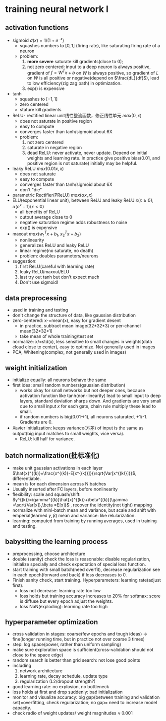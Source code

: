 # training neural network I

## activation functions
- sigmoid $\sigma(x)=1/(1+e^{-x})$
    - squashes numbers to $[0,1]$ (firing rate), like saturating firing rate of a neuron
    - problem:
        1. **more severe** saturate kill gradients(close to 0);
        2. not zero centered: input to a deep neuron is always positive, gradient of $f=W^Tx+b$ on $W$ is always positive, so gradient of $L$ on $W$ is all positive or negative(depend on $\frac{dL}{df}$), lead to low efficiency(zig zag path) in optimization.
        3. exp() is expensive
- tanh
    - squashes to $[-1,1]$
    - zero centered
    - stature kill gradients
- ReLU- rectified linear unit线性整流函数，修正线性单元 $max(0,x)$
    - does not saturate in positive region
    - easy to compute
    - converges faster than tanh/sigmoid about 6X
    - problem:
        1. not zero centered
        2. saturate in negative region
        3. dead ReLU: never activate, never update. Depend on initial weights and learning rate. In practice give positive bias(0.01, and positive region is not saturate) initially may be helpful.
- leaky ReLU $max(0.01x,x)$
    - does not saturate
    - easy to compute
    - converges faster than tanh/sigmoid about 6X
    - don't "die"
- parametric Rectifier(PReLU) $max(\alpha x,x)$
- ELU(exponential linear unit), between ReLU and leaky ReLU $x(x\ge 0);\alpha(e^x-1)(x\lt 0)$
    - all benefits of ReLU
    - output average close to 0
    - negative saturation regime adds robustness to noise
    - exp() is expensive
- maxout $max(w_1^Tx+b_1,x_2^Tx+b_2)$
    - nonlinearity
    - generalizes ReLU and leaky ReLU
    - linear regime(no saturate, no death)
    - problem: doubles parameters/neurons
- suggestion: 
    1. first ReLU(careful with learning rate)
    2. leaky ReLU/maxout/ELU
    3. last try out tanh but don't expect much
    4. Don't use sigmoid!

## data preprocessing
- used in training and testing
- don't change the structure of data, like gaussian distribution
- zero-centered: x-=mean(x), easy for gradient desent
    - in practice, subtract mean image(32\*32\*3) or per-channel mean(32\*32\*1)
    - take mean of whole training/test set
- normalize: x/=std(x), less sensitive to small changes in weights(data cloud close to center), easy to optimize. Not generally used in images
- PCA, Whitening(complex, not generally used in images)

## weight initialization
- initialize equally: all neurons behave the same
- first idea: small random numbers(gaussian distribution)
    - works okay for small networks but not deeper ones, because activation function like tanh(non-linearity) lead to small input to deep layers, standard deviation sharps down. And gradients are very small due to small input $x$ for each gate, chain rule multiply these lead to small.
    - if random numbers is big(0.01->1), all neurons saturated, +1/-1. Gradients are 0.
- Xavier initialization: keeps variance(方差) of input is the same as output(big input matches to small weights, vice versa).
    - ReLU: kill half for variance.

## batch normalization(批标准化)
- make unit gaussian activations in each layer $\hat{x}^{(k)}=\frac{x^{(k)}-E[x^{(k)}]}{\sqrt{Var[x^{(k)}]}}$, differentiable.
- mean is for each dimension across N batches
- Usually inserted after FC layers, before nonlinearity
- flexibility: scale and squash/shift: $y^{(k)}=\gamma^{(k)}\hat{x}^{(k)}+\beta^{(k)}(\gamma =\sqrt{Var[x]},\beta =E[x])$ , recover the identity(not tight) mapping
- normalize with mini-batch mean and variance, but scale and shift with emperial(learned $\gamma ,\beta$) mean and variance: like relularization.
- learning: computed from training by running averages, used in training and testing.

## babysitting the learning process
- preprocessing, choose architecture
- double (sanity) check the loss is reasonable: disable regularization, initialize specially and check expectation of special loss function.
- start training with small batch(need overfit), decrease regularization see in each epoch(forward and back) if loss decreases to 0.
- Finish sanity check, start training. Hyperparameters: learning rate(adjust first).
    - loss not decrease: learning rate too low
    - loss holds but training accuracy increases to 20% for softmax: score is diffuse but every epoch adjust the weights.
    - loss NaN(exploding): learning rate too high

## hyperparameter optimization
- cross validation in stages: coarse(few epochs and tough ideas) -> fine(longer running time, but in practice not over coarse 3 times)
- step: log space(power, rather than uniform sampling)
- make sure exploration space is sufficient(cross-validation should not close to the space edge)
- random search is better than grid search: not lose good points
- including
    1. network architecture
    2. learning rate, decay schedule, update type
    3. regularization (L2/dropout strength?)
- good learning rate: no explosion, no bottleneck
- loss holds at first and drop suddenly: bad initialization
- monitor and visualize accuracy: big gap(between training and validation set)=overfitting, check regularization; no gap= need to increase model capacity.
- check radio of weight updates/ weight magnitudes $\approx$ 0.001
